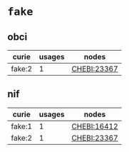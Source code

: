 # `fake`

## obci

| curie   |   usages | nodes                                                     |
|---------|----------|-----------------------------------------------------------|
| fake:2  |        1 | [CHEBI:23367](http://purl.obolibrary.org/obo/CHEBI_23367) |

## nif

| curie   |   usages | nodes                                                     |
|---------|----------|-----------------------------------------------------------|
| fake:1  |        1 | [CHEBI:16412](http://purl.obolibrary.org/obo/CHEBI_16412) |
| fake:2  |        1 | [CHEBI:23367](http://purl.obolibrary.org/obo/CHEBI_23367) |

